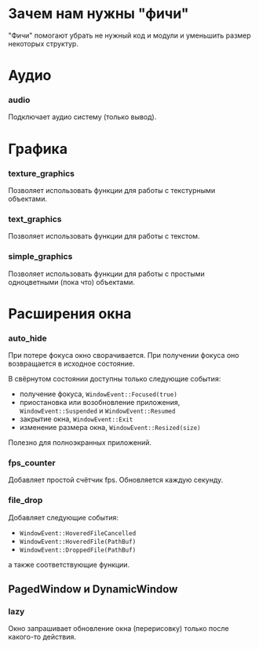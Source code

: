 # Зачем нам нужны "фичи"

"Фичи" помогают убрать не нужный код и модули и уменьшить размер некоторых структур.


# Аудио

### audio

Подключает аудио систему (только вывод).



# Графика

### texture_graphics

Позволяет использовать функции для работы с текстурными объектами.

### text_graphics

Позволяет использовать функции для работы с текстом.

### simple_graphics

Позволяет использовать функции для работы с простыми одноцветными (пока что) объектами.



# Расширения окна

### auto_hide

При потере фокуса окно сворачивается.
При получении фокуса оно возвращается в исходное состояние.

В свёрнутом состоянии доступны только следующие события:
 - получение фокуса, `WindowEvent::Focused(true)`
 - приостановка или возобновление приложения,
 `WindowEvent::Suspended` и `WindowEvent::Resumed`
 - закрытие окна, `WindowEvent::Exit`
 - изменение размера окна, `WindowEvent::Resized(size)`

Полезно для полноэкранных приложений.

### fps_counter

Добавляет простой счётчик fps. Обновляется каждую секунду.

### file_drop

Добавляет следующие события:
 - `WindowEvent::HoveredFileCancelled`
 - `WindowEvent::HoveredFile(PathBuf)`
 - `WindowEvent::DroppedFile(PathBuf)`

а также соответствующие функции.



## PagedWindow и DynamicWindow

### lazy

Окно запрашивает обновление окна (перерисовку) только после какого-то действия.